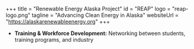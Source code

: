 +++
title = "Renewable Energy Alaska Project"
id = "REAP"
logo = "reap-logo.png"
tagline = "Advancing Clean Energy in Alaska"
websiteUrl = "https://alaskarenewableenergy.org"
+++

* **Training & Workforce Development:** Networking between students, training programs, and industry
